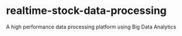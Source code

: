 # realtime-stock-data-processing

A high performance data processing platform using Big Data Analytics

